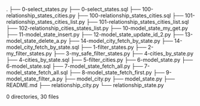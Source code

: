 .
├── 0-select_states.py
├── 0-select_states.sql
├── 100-relationship_states_cities.py
├── 100-relationship_states_cities.sql
├── 101-relationship_states_cities_list.py
├── 101-relationship_states_cities_list.sql
├── 102-relationship_cities_states_list.py
├── 10-model_state_my_get.py
├── 11-model_state_insert.py
├── 12-model_state_update_id_2.py
├── 13-model_state_delete_a.py
├── 14-model_city_fetch_by_state.py
├── 14-model_city_fetch_by_state.sql
├── 1-filter_states.py
├── 2-my_filter_states.py
├── 3-my_safe_filter_states.py
├── 4-cities_by_state.py
├── 4-cities_by_state.sql
├── 5-filter_cities.py
├── 6-model_state.py
├── 6-model_state.sql
├── 7-model_state_fetch_all.py
├── 7-model_state_fetch_all.sql
├── 8-model_state_fetch_first.py
├── 9-model_state_filter_a.py
├── model_city.py
├── model_state.py
├── README.md
├── relationship_city.py
└── relationship_state.py

0 directories, 30 files
